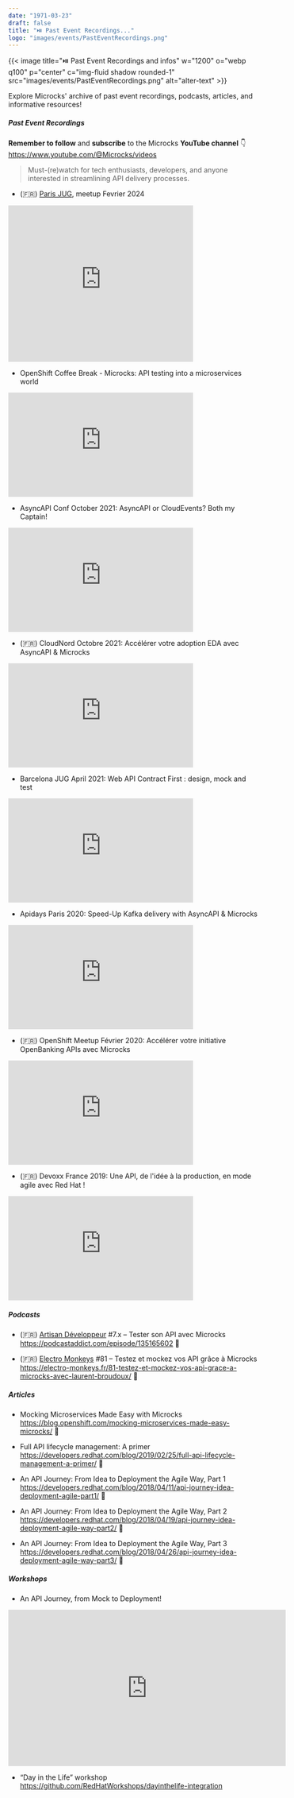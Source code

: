 ```yaml
---
date: "1971-03-23"
draft: false
title: "⏯️ Past Event Recordings..."
logo: "images/events/PastEventRecordings.png"
---
```


{{< image title="⏯️ Past Event Recordings and infos" w="1200" o="webp q100" p="center" c="img-fluid shadow rounded-1" src="images/events/PastEventRecordings.png" alt="alter-text" >}}

Explore Microcks' archive of past event recordings, podcasts, articles, and informative resources!

##### Past Event Recordings
**Remember to follow** and **subscribe** to the Microcks **YouTube channel** 👇<br>
https://www.youtube.com/@Microcks/videos

>Must-(re)watch for tech enthusiasts, developers, and anyone interested in streamlining API delivery processes.

- (🇫🇷)  [Paris JUG](https://www.parisjug.org/events/2024/02-13-microcks-et-api-agile/), meetup Fevrier 2024
<iframe width="373" height="315" src="https://www.youtube.com/embed/MrPhe--agKw?si=TLlMJDQ05i_8D5NR" title="YouTube video player" frameborder="0" allow="accelerometer; autoplay; clipboard-write; encrypted-media; gyroscope; picture-in-picture; web-share" allowfullscreen></iframe>

- OpenShift Coffee Break - Microcks: API testing into a microservices world
<iframe width="373" height="210" src="https://www.youtube.com/embed/j1vRuXNSsHo" title="" frameborder="0" allow="accelerometer; autoplay; clipboard-write; encrypted-media; gyroscope; picture-in-picture; web-share" allowfullscreen></iframe>

- AsyncAPI Conf October 2021: AsyncAPI or CloudEvents? Both my Captain!
<iframe width="373" height="210" src="https://www.youtube.com/embed/3EeMHhbwyOQ" title="AsyncAPI Conference 2021 - Day 3" frameborder="0" allow="accelerometer; autoplay; clipboard-write; encrypted-media; gyroscope; picture-in-picture; web-share" allowfullscreen></iframe>

- (🇫🇷) CloudNord Octobre 2021: Accélérer votre adoption EDA avec AsyncAPI & Microcks
<iframe width="373" height="210" src="https://www.youtube.com/embed/KlnJrO29B0M" title="Accélérer votre adoption EDA avec AsyncAPI &amp; Microcks | Laurent Broudoux" frameborder="0" allow="accelerometer; autoplay; clipboard-write; encrypted-media; gyroscope; picture-in-picture; web-share" allowfullscreen></iframe>

- Barcelona JUG April 2021: Web API Contract First : design, mock and test
<iframe width="373" height="210" src="https://www.youtube.com/embed/p5gdmrPFTw8" title="Web API Contract First : design, mock and test" frameborder="0" allow="accelerometer; autoplay; clipboard-write; encrypted-media; gyroscope; picture-in-picture; web-share" allowfullscreen></iframe>

- Apidays Paris 2020: Speed-Up Kafka delivery with AsyncAPI & Microcks
<iframe width="373" height="210" src="https://www.youtube.com/embed/wvsHne46qIs" title="Apidays LIVE Paris  2020 - Speed-Up Kafka delivery with AsyncAPI &amp; Microcks By Laurent Broudoux" frameborder="0" allow="accelerometer; autoplay; clipboard-write; encrypted-media; gyroscope; picture-in-picture; web-share" allowfullscreen></iframe>

- (🇫🇷) OpenShift Meetup Février 2020: Accélérer votre initiative OpenBanking APIs avec Microcks
<iframe width="373" height="210" src="https://www.youtube.com/embed/7xXKWnDjbIQ" title="Accélérer votre initiative OpenBanking APIs avec Microcks" frameborder="0" allow="accelerometer; autoplay; clipboard-write; encrypted-media; gyroscope; picture-in-picture; web-share" allowfullscreen></iframe>

- (🇫🇷) Devoxx France 2019: Une API, de l'idée à la production, en mode agile avec Red Hat !
<iframe width="373" height="210" src="https://www.youtube.com/embed/7gbaM73CMFY" title="Une API, de l&#39;idée à la production, en mode agile avec Red Hat ! (N. Masse &amp; L. Broudoux)" frameborder="0" allow="accelerometer; autoplay; clipboard-write; encrypted-media; gyroscope; picture-in-picture; web-share" allowfullscreen></iframe>

##### Podcasts 
- (🇫🇷) [Artisan Développeur](https://artisandeveloppeur.fr) #7.x – Tester son API avec Microcks<br>
https://podcastaddict.com/episode/135165602 🎤

- (🇫🇷) [Electro Monkeys](https://podcasts.audiomeans.fr/electro-monkeys-0c9902cdaea8/) #81 – Testez et mockez vos API grâce à Microcks<br>
https://electro-monkeys.fr/81-testez-et-mockez-vos-api-grace-a-microcks-avec-laurent-broudoux/ 🎤

##### Articles
- Mocking Microservices Made Easy with Microcks<br>
https://blog.openshift.com/mocking-microservices-made-easy-microcks/ 📖

- Full API lifecycle management: A primer<br>
https://developers.redhat.com/blog/2019/02/25/full-api-lifecycle-management-a-primer/ 📖

- An API Journey: From Idea to Deployment the Agile Way, Part 1<br>
https://developers.redhat.com/blog/2018/04/11/api-journey-idea-deployment-agile-part1/ 📖

- An API Journey: From Idea to Deployment the Agile Way, Part 2<br>
https://developers.redhat.com/blog/2018/04/19/api-journey-idea-deployment-agile-way-part2/ 📖

- An API Journey: From Idea to Deployment the Agile Way, Part 3<br>
https://developers.redhat.com/blog/2018/04/26/api-journey-idea-deployment-agile-way-part3/ 📖

##### Workshops
- An API Journey, from Mock to Deployment!<br>
<iframe width="560" height="315" src="https://www.youtube.com/embed/EWweP57as5U?si=xPi2EU69zg1LeNQa" title="YouTube video player" frameborder="0" allow="accelerometer; autoplay; clipboard-write; encrypted-media; gyroscope; picture-in-picture; web-share" allowfullscreen></iframe>

- “Day in the Life” workshop<br>
https://github.com/RedHatWorkshops/dayinthelife-integration